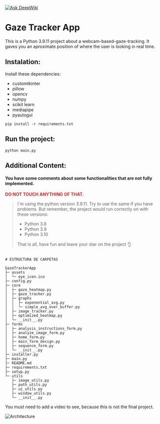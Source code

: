 [![Ask DeepWiki](https://deepwiki.com/badge.svg)](https://deepwiki.com/Daviddotcoms/GazeTracker)

# Gaze Tracker App


This is a Python 3.9.11 project about a webcam-based-gaze-tracking. It gaves you an aproximate position of where the user is looking in real time.

## Instalation:
Install these dependencies:
- customtkinter
- pillow
- opencv
- numpy
- scikit learn
- mediapipe
- pyautogui

```shell
pip install -r requirements.txt
```

## Run the project:
```shell
python main.py
```

## Additional Content:
####  You have some comments about some functionalities that are not fully implemented. 
**<span style="color:rgb(206, 42, 42)">DO NOT TOUCH ANYTHING OF THAT.</span>**

<!-- Warning for a GITHUB ALERT -->
<!-- > [!WARNING]  -->
> I´m using the python version 3.9.11. Try to use the same if you have problems. But remember, the project would run correctly on with these versions:
> - Python 3.8
> - Python 3.9
> - Python 3.10
>
> That is all, have fun and leave your star on the project 👌

```

# ESTRUCTURA DE CARPETAS

GazeTrackerApp
├─ assets
│  └─ eye_icon.ico
├─ config.py
├─ core
│  ├─ gaze_heatmap.py
│  ├─ gaze_tracker.py
│  ├─ graphs
│  │  ├─ exponential_avg.py
│  │  └─ simple_avg_over_buffer.py
│  ├─ image_tracker.py
│  ├─ optimized_heatmap.py
│  └─ __init__.py
├─ forms
│  ├─ analysis_instructions_form.py
│  ├─ analyze_image_form.py
│  ├─ home_form.py
│  ├─ main_form_design.py
│  ├─ sequence_form.py
│  └─ __init__.py
├─ installer.py
├─ main.py
├─ README.md
├─ requirements.txt
├─ setup.py
└─ utils
   ├─ image_utils.py
   ├─ path_utils.py
   ├─ ui_utils.py
   ├─ window_utils.py
   └─ __init__.py
```
You must need to add a video to see, because this is not the final project.

![Architecture](https://github.com/user-attachments/assets/1dc405b6-0941-4884-9d94-f06af3c393a6)
